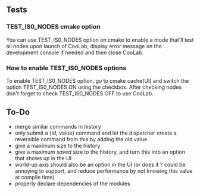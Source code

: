 ## Tests

### TEST_IS0_NODES cmake option

You can use TEST_IS0_NODES option on cmake to enable a mode that'll test all nodes upon launch of CooLab, display error message on the development console if needed and then close CooLab.

### How to enable TEST_IS0_NODES options

To enable TEST_IS0_NODES option, go to cmake cache(UI) and switch the option TEST_IS0_NODES ON using the checkbox. After checking nodes don't forget to check TEST_IS0_NODES OFF to use CooLab.

## To-Do

- merge similar commands in history
- only submit a {id, value} command and let the dispatcher create a reversible command from this by adding the old value
- give a maximum size to the history
- give a maximum *saved* size to the history, and turn this into an option that shows up in the UI
- world-up axis should also be an option in the UI (or does it ? could be annoying to support, and reduce performance by not knowing this value at compile time)
- properly declare dependencies of the modules
